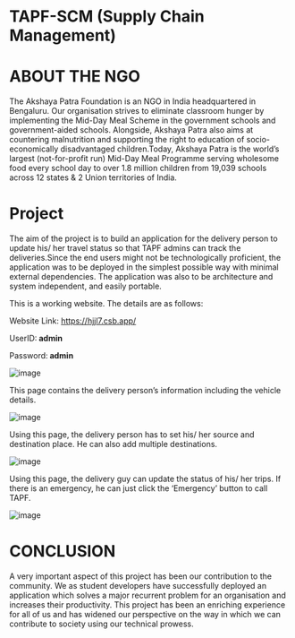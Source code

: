 # TAPF-SCM (Supply Chain Management)

# ABOUT THE NGO
The Akshaya Patra Foundation is an NGO in India headquartered in Bengaluru. Our
organisation strives to eliminate classroom hunger by implementing the Mid-Day Meal
Scheme in the government schools and government-aided schools. Alongside, Akshaya
Patra also aims at countering malnutrition and supporting the right to education of
socio-economically disadvantaged children.Today, Akshaya Patra is the world’s largest (not-for-profit run) Mid-Day Meal
Programme serving wholesome food every school day to over 1.8 million children from
19,039 schools across 12 states & 2 Union territories of India.

# Project
The aim of the project is to build an application for the delivery person to update
his/ her travel status so that TAPF admins can track the deliveries.Since the end users might not be technologically proficient, the application was to
be deployed in the simplest possible way with minimal external dependencies.
The application was also to be architecture and system independent, and easily
portable.

This is a working website. The details are as follows:

Website Link: https://hjjl7.csb.app/

UserID:<b> admin </b>

Password:<b> admin </b>

![image](https://user-images.githubusercontent.com/67088938/179400994-a8eeb0ac-3e1e-4a25-af6f-5a18be37defc.png)

This page contains the delivery person’s information including the vehicle details.

![image](https://user-images.githubusercontent.com/67088938/179401126-eee14f73-7ec8-4a86-aee8-9a454ce45049.png)

Using this page, the delivery person has to set his/ her source and
destination place. He can also add multiple destinations.

![image](https://user-images.githubusercontent.com/67088938/179401223-83a2a223-a8bd-4bea-b156-61cc76ba7e1d.png)

Using this page, the delivery guy can update the status of his/ her
trips. If there is an emergency, he can just click the ‘Emergency’ button to call
TAPF.

![image](https://user-images.githubusercontent.com/67088938/179401241-3834a37b-082b-4e71-8d06-2933336acc86.png)

# CONCLUSION
A very important aspect of this project has been our contribution to the
community. We as student developers have successfully deployed an
application which solves a major recurrent problem for an organisation and
increases their productivity.
This project has been an enriching experience for all of us and has
widened our perspective on the way in which we can contribute to society
using our technical prowess.
